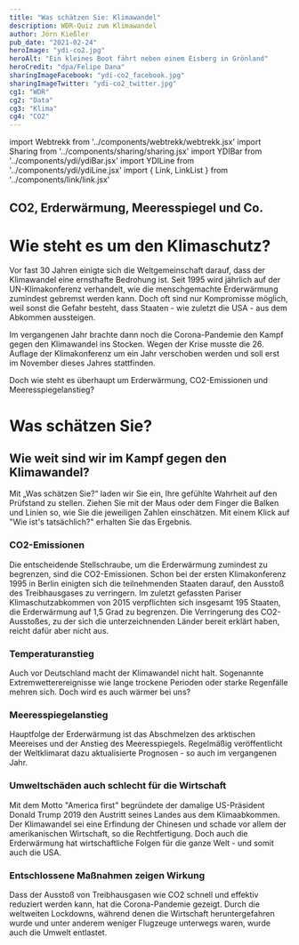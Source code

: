 ```yaml
---
title: "Was schätzen Sie: Klimawandel"
description: WDR-Quiz zum Klimawandel
author: Jörn Kießler
pub_date: "2021-02-24"
heroImage: "ydi-co2.jpg"
heroAlt: "Ein kleines Boot fährt neben einem Eisberg in Grönland"
heroCredit: "dpa/Felipe Dana"
sharingImageFacebook: "ydi-co2_facebook.jpg"
sharingImageTwitter: "ydi-co2_twitter.jpg"
cg1: "WDR"
cg2: "Data"
cg3: "Klima"
cg4: "CO2"
---
```


import Webtrekk from '../components/webtrekk/webtrekk.jsx'
import Sharing from '../components/sharing/sharing.jsx'
import YDIBar from '../components/ydi/ydiBar.jsx'
import YDILine from '../components/ydi/ydiLine.jsx'
import { Link, LinkList } from '../components/link/link.jsx'

## CO2, Erderwärmung, Meeresspiegel und Co.

# Wie steht es um den Klimaschutz?

Vor fast 30 Jahren einigte sich die Weltgemeinschaft darauf, dass der Klimawandel eine ernsthafte Bedrohung ist. Seit 1995 wird jährlich auf der UN-Klimakonferenz verhandelt, wie die menschgemachte Erderwärmung zumindest gebremst werden kann. Doch oft sind nur Kompromisse möglich, weil sonst die Gefahr besteht, dass Staaten - wie zuletzt die USA - aus dem Abkommen aussteigen.

Im vergangenen Jahr brachte dann noch die Corona-Pandemie den Kampf gegen den Klimawandel ins Stocken. Wegen der Krise musste die 26. Auflage der Klimakonferenz um ein Jahr verschoben werden und soll erst im November dieses Jahres stattfinden.

Doch wie steht es überhaupt um Erderwärmung, CO2-Emissionen und Meeresspiegelanstieg?

# Was schätzen Sie?

## Wie weit sind wir im Kampf gegen den Klimawandel?

Mit „Was schätzen Sie?“ laden wir Sie ein, Ihre gefühlte Wahrheit auf den Prüfstand zu stellen. Ziehen Sie mit der Maus oder dem Finger die Balken und Linien so, wie Sie die jeweiligen Zahlen einschätzen. Mit einem Klick auf "Wie ist's tatsächlich?" erhalten Sie das Ergebnis.

### CO2-Emissionen

Die entscheidende Stellschraube, um die Erderwärmung zumindest zu begrenzen, sind die CO2-Emissionen. Schon bei der ersten Klimakonferenz 1995 in Berlin einigten sich die teilnehmenden Staaten darauf, den Ausstoß des Treibhausgases zu verringern. Im zuletzt gefassten Pariser Klimaschutzabkommen von 2015 verpflichten sich insgesamt 195 Staaten, die Erderwärmung auf 1,5 Grad zu begrenzen. Die Verringerung des CO2-Ausstoßes, zu der sich die unterzeichnenden Länder bereit erklärt haben, reicht dafür aber nicht aus.

<YDILine name="co2"/>

### Temperaturanstieg

Auch vor Deutschland macht der Klimawandel nicht halt. Sogenannte Extremwetterereignisse wie lange trockene Perioden oder starke Regenfälle mehren sich. Doch wird es auch wärmer bei uns?

<YDILine name="temperature"/>

### Meeresspiegelanstieg

Hauptfolge der Erderwärmung ist das Abschmelzen des arktischen Meereises und der Anstieg des Meeresspiegels. Regelmäßig veröffentlicht der Weltklimarat dazu aktualisierte Prognosen - so auch im vergangenen Jahr.

<YDIBar name="sealevel"/>

### Umweltschäden auch schlecht für die Wirtschaft

Mit dem Motto "America first" begründete der damalige US-Präsident Donald Trump 2019 den Austritt seines Landes aus dem Klimaabkommen. Der Klimawandel sei eine Erfindung der Chinesen und schade vor allem der amerikanischen Wirtschaft, so die Rechtfertigung. Doch auch die Erderwärmung hat wirtschaftliche Folgen für die ganze Welt - und somit auch die USA.

<YDIBar name="costs"/>

### Entschlossene Maßnahmen zeigen Wirkung

Dass der Ausstoß von Treibhausgasen wie CO2 schnell und effektiv reduziert werden kann, hat die Corona-Pandemie gezeigt. Durch die weltweiten Lockdowns, während denen die Wirtschaft heruntergefahren wurde und unter anderem weniger Flugzeuge unterwegs waren, wurde auch die Umwelt entlastet.

<YDIBar name="covid"/>

<Link title="Klimawandel: Brauchen wir radikale Maßnahmen wie bei Corona?" href="https://https://www1.wdr.de/nachrichten/klimawandel-massnahmen-corona-100.html"/>

<Sharing twitter facebook mail whatsapp telegram reddit xing linkedin />
